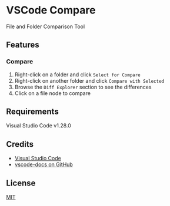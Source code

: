 # VSCode Compare

File and Folder Comparison Tool

## Features

### Compare

1. Right-click on a folder and click `Select for Compare`
2. Right-click on another folder and click `Compare with Selected`
3. Browse the `Diff Explorer` section to see the differences
4. Click on a file node to compare

## Requirements

Visual Studio Code v1.28.0

## Credits

* [Visual Studio Code](https://code.visualstudio.com/)
* [vscode-docs on GitHub](https://github.com/Microsoft/vscode-docs)

## License

[MIT](LICENSE.md)
